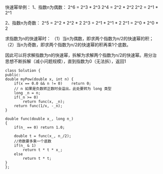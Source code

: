 快速幂举例：
1、指数n为偶数：
2^6 = 2^3 * 2^3
2^4 = 2^2 * 2^2
2^2 = 2^1 * 2^1

2、指数n为奇数：
2^5 = 2^2 * 2^2 * 2
2^3 = 2^1 * 2^1 * 2
2^1 = 2^0 * 2^0 * 2

求指数为n的快速幂时：
（1）当n为偶数，即求两个指数为n/2的快速幂的积；
（2）当n为奇数，即求两个指数为n/2的快速幂的积再乘1个底数。

因此可以将求解指数为n的快速幂，拆解为求解两个指数为n/2的快速幂。用分治思想不断拆解（减小问题规模），直到指数为0（无法拆），返回1

    class Solution {
    public:
    double myPow(double x, int n) {
        if(x == 0.0 && n != 0)    return 0;
        // n 如果是负数转正数时会溢出，此处要转为 long 类型
        long _n = n;
        if(_n >= 0)
            return func(x, _n);
        return func(1/x, -_n);
    }

    double func(double x_, long n_)
    {
        if(n_ == 0) return 1.0;

        double t = func(x_, n_/2);
        //奇数要多乘一个底数
        if(n_ & 1)
            return t * t * x_;
        else
            return t * t;
    }
    };

